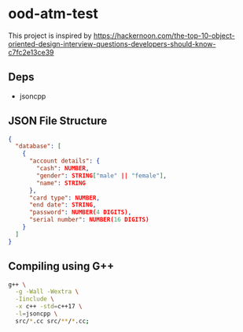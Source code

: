 # ood-atm-test

This project is inspired by <https://hackernoon.com/the-top-10-object-oriented-design-interview-questions-developers-should-know-c7fc2e13ce39>

## Deps

- jsoncpp


## JSON File Structure

```json
{
  "database": [
    {
      "account details": {
        "cash": NUMBER,
        "gender": STRING["male" || "female"],
        "name": STRING
      },
      "card type": NUMBER,
      "end date": STRING,
      "password": NUMBER(4 DIGITS),
      "serial number": NUMBER(16 DIGITS)
    }
  ]
}
```

## Compiling using G++

```sh
g++ \
  -g -Wall -Wextra \
  -Iinclude \
  -x c++ -std=c++17 \
  -l=jsoncpp \
  src/*.cc src/**/*.cc;
```
